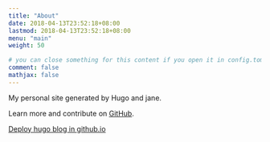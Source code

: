 ```yaml
---
title: "About"
date: 2018-04-13T23:52:18+08:00
lastmod: 2018-04-13T23:52:18+08:00
menu: "main"
weight: 50

# you can close something for this content if you open it in config.toml.
comment: false
mathjax: false
---
```


My personal site generated by Hugo and jane.


Learn more and contribute on [GitHub](https://github.com/gohugoio).

[Deploy hugo blog in github.io](https://keysaim.github.io/post/blog/deploy-hugo-blog-in-github.io/)

